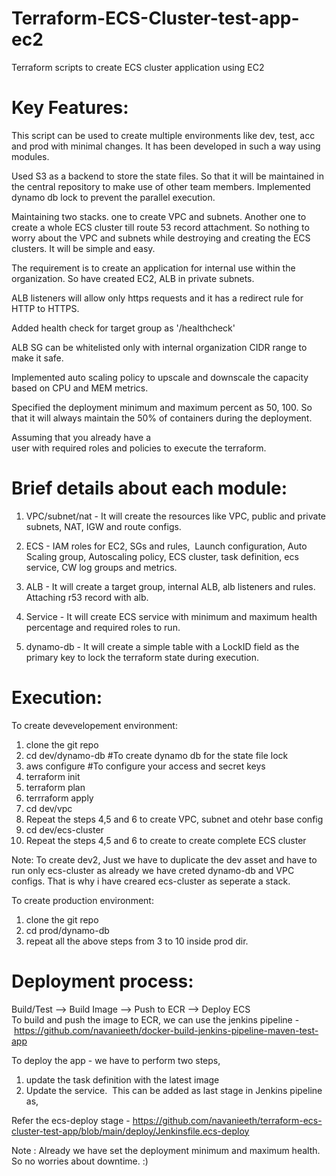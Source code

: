 # Terraform-ECS-Cluster-test-app-ec2
Terraform scripts to create ECS cluster application using EC2

Key Features:
=============
This script can be used to create multiple environments like dev, test, acc and prod with minimal changes. It has been developed in such a way using modules. 

Used S3 as a backend to store the state files. So that it will be maintained in the central repository to make use of other team members. Implemented dynamo db lock to prevent the parallel execution. 

Maintaining two stacks. one to create VPC and subnets. Another one to create a whole ECS cluster till route 53 record attachment. So nothing to worry about the VPC and subnets while destroying and creating the ECS clusters. It will be simple and easy. 

The requirement is to create an application for internal use within the organization. So have created EC2, ALB in private subnets. 

ALB listeners will allow only https requests and it has a redirect rule for HTTP to HTTPS.

Added health check for target group as '/healthcheck'

ALB SG can be whitelisted only with internal organization CIDR range to make it safe.

Implemented auto scaling policy to upscale and downscale the capacity based on CPU and MEM metrics. 

Specified the deployment minimum and maximum percent as 50, 100. So that it will always maintain the 50% of containers during the deployment. 

Assuming that you already have a user with required roles and policies to execute the terraform. 

Brief details about each module:
=================================

1. VPC/subnet/nat - It will create the resources like VPC, public and private subnets, NAT, IGW and route configs. 

2. ECS - IAM roles for EC2, SGs and rules,  Launch configuration, Auto Scaling group, Autoscaling policy, ECS cluster, task definition, ecs service, CW log groups and metrics. 

3. ALB - It will create a target group, internal ALB, alb listeners and rules. Attaching r53 record with alb. 

4. Service - It will create ECS service with minimum and maximum health percentage and required roles to run.

4. dynamo-db - It will create a simple table with a LockID field as the primary key to lock the terraform state during execution.

Execution: 
==========
To create devevelopement environment:
1. clone the git repo
2. cd dev/dynamo-db  #To create dynamo db for the state file lock
3. aws configure #To configure your access and secret keys
4. terraform init
5. terraform plan
6. terrraform apply 
7. cd dev/vpc
8. Repeat the steps 4,5 and 6 to create VPC, subnet and otehr base config
9. cd dev/ecs-cluster
10. Repeat the steps 4,5 and 6 to create to create complete ECS cluster

Note: To create dev2, Just we have to duplicate the dev asset and have to run only ecs-cluster as already we have creted dynamo-db and VPC configs. That is why i have creared ecs-cluster as seperate a stack. 


To create production environment:
1. clone the git repo
2. cd prod/dynamo-db
3. repeat all the above steps from 3 to 10 inside prod dir. 

Deployment process:
===================
Build/Test --> Build Image --> Push to ECR --> Deploy ECS 
To build and push the image to ECR, we can use the jenkins pipeline - https://github.com/navanieeth/docker-build-jenkins-pipeline-maven-test-app

To deploy the app - we have to perform two steps, 
1. update the task definition with the latest image
2. Update the service. 
This can be added as last stage in Jenkins pipeline as,

Refer the ecs-deploy stage - https://github.com/navanieeth/terraform-ecs-cluster-test-app/blob/main/deploy/Jenkinsfile.ecs-deploy

Note : Already we have set the deployment minimum and maximum health. So no worries about downtime. :)
